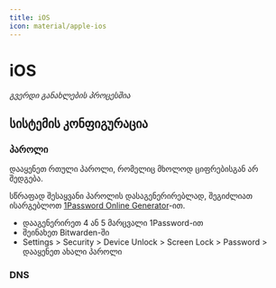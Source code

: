 ```yaml
---
title: iOS
icon: material/apple-ios
---
```


# iOS

_გვერდი განახლების პროცესშია_

## სისტემის კონფიგურაცია

### პაროლი

დააყენეთ რთული პაროლი, რომელიც მხოლოდ ციფრებისგან არ შედგება.

სწრაფად შესაყვანი პაროლის დასაგენერირებლად, შეგიძლიათ ისარგებლოთ [1Password Online Generator](https://1password.com/password-generator/)-ით.

- დააგენერირეთ 4 ან 5 მარცვალი 1Password-ით
- შეინახეთ Bitwarden-ში
- Settings > Security > Device Unlock > Screen Lock > Password > დააყენეთ ახალი პაროლი

### DNS